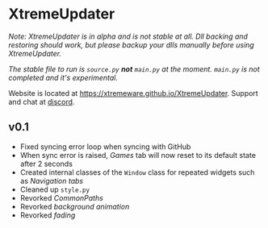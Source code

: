 # XtremeUpdater
*Note: XtremeUpdater is in alpha and is not stable at all. Dll backing and restoring should work, but please backup your dlls manually before using XtremeUpdater.*

*The stable file to run is `source.py` **not** `main.py` at the moment. `main.py` is not completed and it's experimental.*

Website is located at https://xtremeware.github.io/XtremeUpdater.
Support and chat at [discord](https://discord.gg/ZD6rxw9).

## v0.1

- Fixed syncing error loop when syncing with GitHub
- When sync error is raised, _Games_ tab will now reset to its default state after 2 seconds
- Created internal classes of the `Window` class for repeated widgets such as _Navigation tabs_
- Cleaned up `style.py`
- Revorked _CommonPaths_
- Revorked _background animation_
- Revorked _fading_
